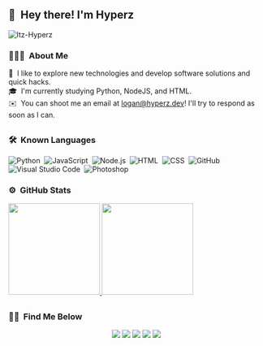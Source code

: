 ## 👋 &nbsp;Hey there! I'm Hyperz

<p align="left"> <img src="https://komarev.com/ghpvc/?username=Itz-Hyperz&label=Views&color=blue&style=plastic" alt="Itz-Hyperz" /> </p>

### 👨🏻‍💻 &nbsp;About Me

🤝 &nbsp;I like to explore new technologies and develop software solutions and quick hacks.\
🎓 &nbsp;I'm currently studying Python, NodeJS, and HTML.\
✉️ &nbsp;You can shoot me an email at logan@hyperz.dev! I'll try to respond as soon as I can.

<h2 align="center"> </h2>

### 🛠 &nbsp;Known Languages

![Python](https://img.shields.io/badge/-Python-333333?style=flat&logo=python)&nbsp;
![JavaScript](https://img.shields.io/badge/-JavaScript-333333?style=flat&logo=javascript)&nbsp;
![Node.js](https://img.shields.io/badge/-Node.js-333333?style=flat&logo=node.js)&nbsp;
![HTML](https://img.shields.io/badge/-HTML-333333?style=flat&logo=HTML5)&nbsp;
![CSS](https://img.shields.io/badge/-CSS-333333?style=flat&logo=CSS3&logoColor=1572B6)&nbsp;
![GitHub](https://img.shields.io/badge/-GitHub-333333?style=flat&logo=github)&nbsp;
![Visual Studio Code](https://img.shields.io/badge/-Visual%20Studio%20Code-333333?style=flat&logo=visual-studio-code&logoColor=007ACC)&nbsp;
![Photoshop](https://img.shields.io/badge/-Photoshop-333333?style=flat&logo=adobe-photoshop)

### ⚙️ &nbsp;GitHub Stats

<p align="left">
<a href="https://github.com/Itz-Hyperz">
  <img height="180em" src="https://github-readme-stats-eight-theta.vercel.app/api?username=Itz-Hyperz&show_icons=true&theme=react&include_all_commits=true&count_private=true"/>
  <img height="180em" src="https://github-readme-stats-eight-theta.vercel.app/api/top-langs/?username=Itz-Hyperz&layout=compact&langs_count=8&theme=react"/>
</a>
</p>

<h2 align="center"> </h2>

### 🤝🏻 &nbsp;Find Me Below

<p align="center">
<a href="https://www.hyperz.dev"><img src="https://img.shields.io/badge/-hyperz.dev-3423A6?style=flat-square&logo=Codepen&logoColor=white"/></a>
<a href="mailto:logan@hyperz.dev"><img src="https://img.shields.io/badge/-logan@hyperz.dev-D14836?style=flat-square&logo=Gmail&logoColor=white"/></a>
<a href="https://instagram.com/realhyperzyt"><img src="https://img.shields.io/badge/-@realhyperzyt-E4405F?style=flat-square&logo=Instagram&logoColor=white"/></a>
<a href="https://discord.gg/d5Wbegw"><img src="https://img.shields.io/badge/-Discord-1877F2?style=flat-square&logo=Discord&logoColor=white"/></a>
<a href="https://www.twitter.com/itz_hyperz"><img src="https://img.shields.io/badge/-@itz_hyperz-1769FF?style=flat-square&logo=Twitter&logoColor=white"/></a>
</p>
